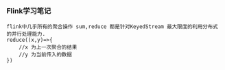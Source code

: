 ### Flink学习笔记
    flink中几乎所有的聚合操作 sum,reduce 都是针对KeyedStream 最大限度的利用分布式的并行处理能力.
    reduce((x,y)=>{
        //x 为上一次聚合的结果
        //y 为当前传入的数据
    })